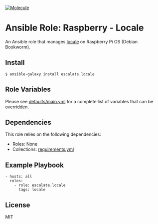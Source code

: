 [![Molecule](https://github.com/escalate/ansible-raspberry-locale/actions/workflows/molecule.yml/badge.svg?branch=master&event=push)](https://github.com/escalate/ansible-raspberry-locale/actions/workflows/molecule.yml)

# Ansible Role: Raspberry - Locale

An Ansible role that manages [locale](https://wiki.debian.org/Locale) on Raspberry Pi OS (Debian Bookworm).

## Install

```
$ ansible-galaxy install escalate.locale
```

## Role Variables

Please see [defaults/main.yml](https://github.com/escalate/ansible-raspberry-locale/blob/master/defaults/main.yml) for a complete list of variables that can be overridden.

## Dependencies

This role relies on the following dependencies:

* Roles: None
* Collections: [requirements.yml](https://github.com/escalate/ansible-raspberry-locale/blob/master/requirements.yml)

## Example Playbook

```
- hosts: all
  roles:
    - role: escalate.locale
      tags: locale
```

## License

MIT
